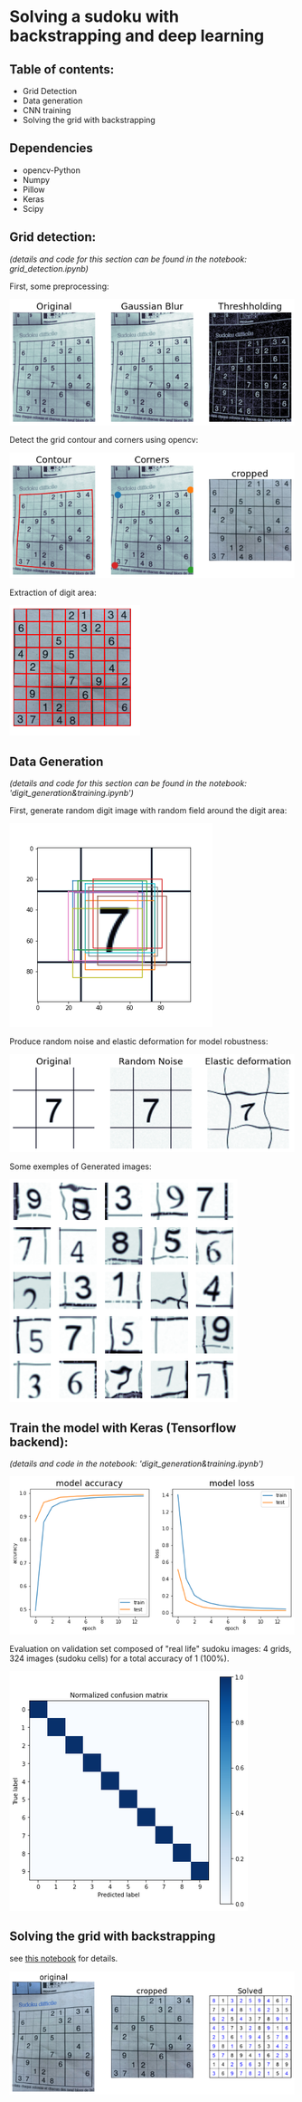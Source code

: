 # Solving a sudoku with backstrapping and deep learning

## Table of contents:

* Grid Detection
* Data generation
* CNN training
* Solving the grid with backstrapping


## Dependencies 

* opencv-Python
* Numpy
* Pillow
* Keras
* Scipy

## Grid detection:

*(details and code for this section can be found in the notebook: grid_detection.ipynb)*

First, some preprocessing:

![](plots/img_preprocessing.png)

Detect the grid contour and corners using opencv:

![](plots/grid_detection.png)

Extraction of digit area:

![](plots/grid.png)

## Data Generation

*(details and code for this section can be found in the notebook: 'digit_generation&training.ipynb')*

First, generate random digit image with random field around the digit area:

![](plots/cell_selection.png)


Produce random noise and elastic deformation for model robustness:

![](plots/noisy_images.png)


Some exemples of Generated images:

![](plots/digits.png)

## Train the model with Keras (Tensorflow backend):

*(details and code in the notebook: 'digit_generation&training.ipynb')*

![](plots/training_stats.png)

Evaluation on validation set composed of "real life" sudoku images:
4 grids, 324 images (sudoku cells) for a total accuracy of 1 (100%).

![](plots/conf_matrix.png)

## Solving the grid with backstrapping

see [this notebook](solve_grid.ipynb) for details.

![](plots/final_display.png)


